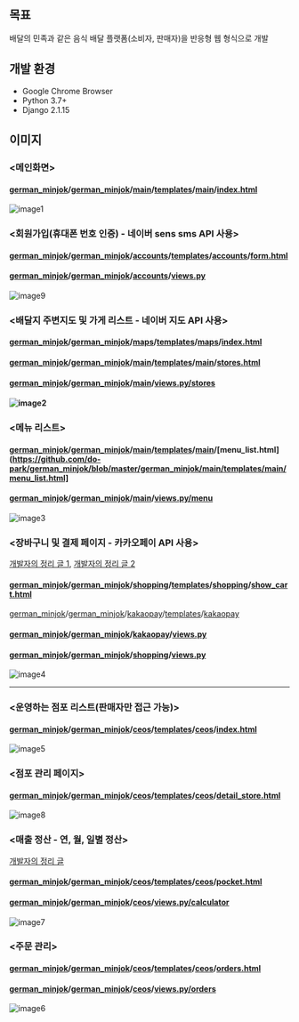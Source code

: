 ## 목표

배달의 민족과 같은 음식 배달 플랫폼(소비자, 판매자)을 반응형 웹 형식으로 개발



## 개발 환경

- Google Chrome Browser
- Python 3.7+
- Django 2.1.15



## 이미지

### <메인화면>

#### [german_minjok](https://github.com/do-park/german_minjok)/[german_minjok](https://github.com/do-park/german_minjok/tree/master/german_minjok)/[main](https://github.com/do-park/german_minjok/tree/master/german_minjok/main)/[templates](https://github.com/do-park/german_minjok/tree/master/german_minjok/main/templates)/[main](https://github.com/do-park/german_minjok/tree/master/german_minjok/main/templates/main)/[index.html](https://github.com/do-park/german_minjok/blob/master/german_minjok/main/templates/main/index.html)


![image1](/readme/image1.png)

### <회원가입(휴대폰 번호 인증) - 네이버 sens sms API 사용>

#### [german_minjok](https://github.com/do-park/german_minjok)/[german_minjok](https://github.com/do-park/german_minjok/tree/master/german_minjok)/[accounts](https://github.com/do-park/german_minjok/tree/master/german_minjok/accounts)/[templates](https://github.com/do-park/german_minjok/tree/master/german_minjok/accounts/templates)/[accounts](https://github.com/do-park/german_minjok/tree/master/german_minjok/accounts/templates/accounts)/[form.html](https://github.com/do-park/german_minjok/blob/master/german_minjok/accounts/templates/accounts/form.html)

#### [german_minjok](https://github.com/do-park/german_minjok)/[german_minjok](https://github.com/do-park/german_minjok/tree/master/german_minjok)/[accounts](https://github.com/do-park/german_minjok/tree/master/german_minjok/accounts)/[views.py](https://github.com/do-park/german_minjok/blob/master/german_minjok/accounts/views.py)

![image9](/readme/image9.png)

### <배달지 주변지도 및 가게 리스트 - 네이버 지도 API 사용>

#### [german_minjok](https://github.com/do-park/german_minjok)/[german_minjok](https://github.com/do-park/german_minjok/tree/master/german_minjok)/[maps](https://github.com/do-park/german_minjok/tree/master/german_minjok/maps)/[templates](https://github.com/do-park/german_minjok/tree/master/german_minjok/maps/templates)/[maps](https://github.com/do-park/german_minjok/tree/master/german_minjok/maps/templates/maps)/[index.html](https://github.com/do-park/german_minjok/blob/master/german_minjok/maps/templates/maps/index.html)

#### [german_minjok](https://github.com/do-park/german_minjok)/[german_minjok](https://github.com/do-park/german_minjok/tree/master/german_minjok)/[main](https://github.com/do-park/german_minjok/tree/master/german_minjok/main)/[templates](https://github.com/do-park/german_minjok/tree/master/german_minjok/main/templates)/[main](https://github.com/do-park/german_minjok/tree/master/german_minjok/main/templates/main)/[stores.html](https://github.com/do-park/german_minjok/blob/master/german_minjok/main/templates/main/stores.html)

#### [german_minjok](https://github.com/do-park/german_minjok)/[german_minjok](https://github.com/do-park/german_minjok/tree/master/german_minjok)/[main](https://github.com/do-park/german_minjok/tree/master/german_minjok/main)/[views.py/stores](https://github.com/do-park/german_minjok/blob/master/german_minjok/main/views.py#L22)

#### ![image2](/readme/image2.png)



### <메뉴 리스트>

#### [german_minjok](https://github.com/do-park/german_minjok)/[german_minjok](https://github.com/do-park/german_minjok/tree/master/german_minjok)/[main](https://github.com/do-park/german_minjok/tree/master/german_minjok/main)/[templates](https://github.com/do-park/german_minjok/tree/master/german_minjok/main/templates)/[main](https://github.com/do-park/german_minjok/tree/master/german_minjok/main/templates/main)/[menu_list.html](https://github.com/do-park/german_minjok/blob/master/german_minjok/main/templates/main/menu_list.html]

#### [german_minjok](https://github.com/do-park/german_minjok)/[german_minjok](https://github.com/do-park/german_minjok/tree/master/german_minjok)/[main](https://github.com/do-park/german_minjok/tree/master/german_minjok/main)/[views.py/menu](https://github.com/do-park/german_minjok/blob/master/german_minjok/main/views.py#L44)

![image3](/readme/image3.png)



### <장바구니 및 결제 페이지 - 카카오페이 API 사용>
[개발자의 정리 글 1](https://in0-pro.tistory.com/16), [개발자의 정리 글 2](https://in0-pro.tistory.com/27)

#### [german_minjok](https://github.com/do-park/german_minjok)/[german_minjok](https://github.com/do-park/german_minjok/tree/master/german_minjok)/[shopping](https://github.com/do-park/german_minjok/tree/master/german_minjok/shopping)/[templates](https://github.com/do-park/german_minjok/tree/master/german_minjok/shopping/templates)/[shopping](https://github.com/do-park/german_minjok/tree/master/german_minjok/shopping/templates/shopping)/[show_cart.html](https://github.com/do-park/german_minjok/blob/master/german_minjok/shopping/templates/shopping/show_cart.html)

[german_minjok](https://github.com/do-park/german_minjok)/[german_minjok](https://github.com/do-park/german_minjok/tree/master/german_minjok)/[kakaopay](https://github.com/do-park/german_minjok/tree/master/german_minjok/kakaopay)/[templates](https://github.com/do-park/german_minjok/tree/master/german_minjok/kakaopay/templates)/[kakaopay](https://github.com/do-park/german_minjok/tree/master/german_minjok/kakaopay/templates/kakaopay)

#### [german_minjok](https://github.com/do-park/german_minjok)/[german_minjok](https://github.com/do-park/german_minjok/tree/master/german_minjok)/[kakaopay](https://github.com/do-park/german_minjok/tree/master/german_minjok/kakaopay)/[views.py](https://github.com/do-park/german_minjok/blob/master/german_minjok/kakaopay/views.py)

#### [german_minjok](https://github.com/do-park/german_minjok)/[german_minjok](https://github.com/do-park/german_minjok/tree/master/german_minjok)/[shopping](https://github.com/do-park/german_minjok/tree/master/german_minjok/shopping)/[views.py](https://github.com/do-park/german_minjok/blob/master/german_minjok/shopping/views.py)

![image4](/readme/image4.png)



<hr>

### <운영하는 점포 리스트(판매자만 접근 가능)>

#### [german_minjok](https://github.com/do-park/german_minjok)/[german_minjok](https://github.com/do-park/german_minjok/tree/master/german_minjok)/[ceos](https://github.com/do-park/german_minjok/tree/master/german_minjok/ceos)/[templates](https://github.com/do-park/german_minjok/tree/master/german_minjok/ceos/templates)/[ceos](https://github.com/do-park/german_minjok/tree/master/german_minjok/ceos/templates/ceos)/[index.html](https://github.com/do-park/german_minjok/blob/master/german_minjok/ceos/templates/ceos/index.html)

![image5](/readme/image5.png)



### <점포 관리 페이지>

#### [german_minjok](https://github.com/do-park/german_minjok)/[german_minjok](https://github.com/do-park/german_minjok/tree/master/german_minjok)/[ceos](https://github.com/do-park/german_minjok/tree/master/german_minjok/ceos)/[templates](https://github.com/do-park/german_minjok/tree/master/german_minjok/ceos/templates)/[ceos](https://github.com/do-park/german_minjok/tree/master/german_minjok/ceos/templates/ceos)/[detail_store.html](https://github.com/do-park/german_minjok/blob/master/german_minjok/ceos/templates/ceos/detail_store.html)

![image8](/readme/image8.png)



### <매출 정산 - 연, 월, 일별 정산>
[개발자의 정리 글](https://in0-pro.tistory.com/28)

#### [german_minjok](https://github.com/do-park/german_minjok)/[german_minjok](https://github.com/do-park/german_minjok/tree/master/german_minjok)/[ceos](https://github.com/do-park/german_minjok/tree/master/german_minjok/ceos)/[templates](https://github.com/do-park/german_minjok/tree/master/german_minjok/ceos/templates)/[ceos](https://github.com/do-park/german_minjok/tree/master/german_minjok/ceos/templates/ceos)/[pocket.html](https://github.com/do-park/german_minjok/blob/master/german_minjok/ceos/templates/ceos/pocket.html)

#### [german_minjok](https://github.com/do-park/german_minjok)/[german_minjok](https://github.com/do-park/german_minjok/tree/master/german_minjok)/[ceos](https://github.com/do-park/german_minjok/tree/master/german_minjok/ceos)/[views.py/calculator](https://github.com/do-park/german_minjok/blob/master/german_minjok/ceos/views.py#L159)

![image7](/readme/image7.png)



### <주문 관리>

#### [german_minjok](https://github.com/do-park/german_minjok)/[german_minjok](https://github.com/do-park/german_minjok/tree/master/german_minjok)/[ceos](https://github.com/do-park/german_minjok/tree/master/german_minjok/ceos)/[templates](https://github.com/do-park/german_minjok/tree/master/german_minjok/ceos/templates)/[ceos](https://github.com/do-park/german_minjok/tree/master/german_minjok/ceos/templates/ceos)/[orders.html](https://github.com/do-park/german_minjok/blob/master/german_minjok/ceos/templates/ceos/orders.html)

#### [german_minjok](https://github.com/do-park/german_minjok)/[german_minjok](https://github.com/do-park/german_minjok/tree/master/german_minjok)/[ceos](https://github.com/do-park/german_minjok/tree/master/german_minjok/ceos)/[views.py/orders](https://github.com/do-park/german_minjok/blob/master/german_minjok/ceos/views.py#L99)

![image6](/readme/image6.png)
